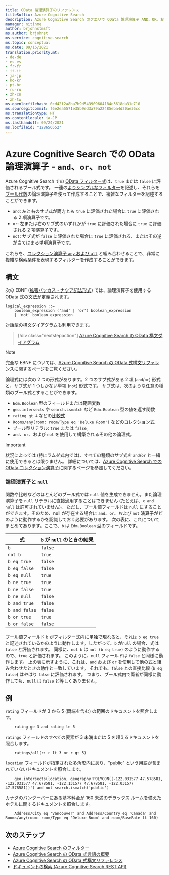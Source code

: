 ```yaml
---
title: OData 論理演算子のリファレンス
titleSuffix: Azure Cognitive Search
description: Azure Cognitive Search のクエリで OData 論理演算子 AND、OR、および NOT を使用する構文およびリファレンス ドキュメント。
manager: nitinme
author: brjohnstmsft
ms.author: brjohnst
ms.service: cognitive-search
ms.topic: conceptual
ms.date: 09/16/2021
translation.priority.mt:
- de-de
- es-es
- fr-fr
- it-it
- ja-jp
- ko-kr
- pt-br
- ru-ru
- zh-cn
- zh-tw
ms.openlocfilehash: 0cd42f2a8ba7b9d543909604184e3618da31e710
ms.sourcegitcommit: f6e2ea5571e35b9ed3a79a22485eba4d20ae36cc
ms.translationtype: HT
ms.contentlocale: ja-JP
ms.lasthandoff: 09/24/2021
ms.locfileid: "128656552"
---
```

# <a name="odata-logical-operators-in-azure-cognitive-search---and-or-not"></a>Azure Cognitive Search での OData 論理演算子 - `and`、`or`、`not`

Azure Cognitive Search での [OData フィルター式](query-odata-filter-orderby-syntax.md)は、`true` または `false` に評価されるブール式です。 一連の[よりシンプルなフィルター](search-query-odata-comparison-operators.md)を記述し、それらを[ブール代数](https://en.wikipedia.org/wiki/Boolean_algebra)の論理演算子を使って作成することで、複雑なフィルターを記述することができます。

- `and`: 左と右のサブ式が両方とも `true` に評価された場合に `true` に評価される 2 項演算子です。
- `or`: 左または右のサブ式のいずれかが `true` に評価された場合に `true` に評価される 2 項演算子です。
- `not`: サブ式が `false` に評価された場合に `true` に評価される、またはその逆が当てはまる単項演算子です。

これらを、[コレクション演算子 `any` および `all`](search-query-odata-collection-operators.md) と組み合わせることで、非常に複雑な検索条件を表現するフィルターを作成することができます。

## <a name="syntax"></a>構文

次の EBNF ([拡張バッカス・ナウア記法形式](https://en.wikipedia.org/wiki/Extended_Backus–Naur_form)) では、論理演算子を使用する OData 式の文法が定義されます。

<!-- Upload this EBNF using https://bottlecaps.de/rr/ui to create a downloadable railroad diagram. -->

```
logical_expression ::=
    boolean_expression ('and' | 'or') boolean_expression
    | 'not' boolean_expression
```

対話型の構文ダイアグラムも利用できます。

> [!div class="nextstepaction"]
> [Azure Cognitive Search の OData 構文ダイアグラム](https://azuresearch.github.io/odata-syntax-diagram/#logical_expression)

> [!NOTE]
> 完全な EBNF については、[Azure Cognitive Search の OData 式構文リファレンス](search-query-odata-syntax-reference.md)に関するページをご覧ください。

論理式には次の 2 つの形式があります。2 つのサブ式がある 2 項 (`and`/`or`) 形式と、サブ式が 1 つしかない単項 (`not`) 形式です。 サブ式は、次のような任意の種類のブール式とすることができます。

- `Edm.Boolean` 型のフィールドまたは範囲変数
- `geo.intersects` や `search.ismatch` など `Edm.Boolean` 型の値を返す関数
- `rating gt 4` などの[比較式](search-query-odata-comparison-operators.md)
- `Rooms/any(room: room/Type eq 'Deluxe Room')` などの[コレクション式](search-query-odata-collection-operators.md)
- ブール型リテラル: `true` または `false`。
- `and`、`or`、および `not` を使用して構築されるその他の論理式。

> [!IMPORTANT]
> 状況によっては (特にラムダ式内では)、すべての種類のサブ式を `and`/`or` と一緒に使用できるとは限りません。 詳細については、[Azure Cognitive Search での OData コレクション演算子](search-query-odata-collection-operators.md#limitations)に関するページを参照してください。

### <a name="logical-operators-and-null"></a>論理演算子と `null`

関数や比較などのほとんどのブール式では `null` 値を生成できません。また論理演算子を `null` リテラルに直接適用することはできません (たとえば、`x and null` は許可されていません)。 ただし、ブール値フィールドは `null` にすることができます。そのため、null が存在する場合に `and`、`or`、および `not` 演算子がどのように動作するかを認識しておく必要があります。 次の表に、これについてまとめてあります。ここで、`b` は `Edm.Boolean` 型のフィールドです。

| 式 | `b` が `null` のときの結果 |
| --- | --- |
| `b` | `false` |
| `not b` | `true` |
| `b eq true` | `false` |
| `b eq false` | `false` |
| `b eq null` | `true` |
| `b ne true` | `true` |
| `b ne false` | `true` |
| `b ne null` | `false` |
| `b and true` | `false` |
| `b and false` | `false` |
| `b or true` | `true` |
| `b or false` | `false` |

ブール値フィールド `b` がフィルター式内に単独で現れると、それは `b eq true` と記述されているかのように動作します。したがって、`b` が`null` の場合、式は `false` と評価されます。 同様に、`not b` は `not (b eq true)` のように動作するので、`true` と評価されます。 このように、`null` フィールドは `false` と同様に動作します。 上の表に示すように、これは、`and` および `or` を使用して他の式と組み合わせたときの動作と一致しています。 それでも、`false` との直接比較 (`b eq false`) はやはり `false` に評価されます。 つまり、ブール式内で両者が同様に動作しても、`null` は `false` と等しくありません。

## <a name="examples"></a>例

`rating` フィールドが 3 から 5 (両端を含む) の範囲のドキュメントを照合します。

```odata-filter-expr
    rating ge 3 and rating le 5
```

`ratings` フィールドのすべての要素が 3 未満または 5 を超えるドキュメントを照合します。

```odata-filter-expr
    ratings/all(r: r lt 3 or r gt 5)
```

`location` フィールドが指定された多角形内にあり、"public" という用語が含まれていないドキュメントを照合します。

```odata-filter-expr
    geo.intersects(location, geography'POLYGON((-122.031577 47.578581, -122.031577 47.678581, -122.131577 47.678581, -122.031577 47.578581))') and not search.ismatch('public')
```

カナダのバンクーバーにある基本料金が 160 未満のデラックス ルームを備えたホテルに関するドキュメントを照合します。

```odata-filter-expr
    Address/City eq 'Vancouver' and Address/Country eq 'Canada' and Rooms/any(room: room/Type eq 'Deluxe Room' and room/BaseRate lt 160)
```

## <a name="next-steps"></a>次のステップ  

- [Azure Cognitive Search のフィルター](search-filters.md)
- [Azure Cognitive Search の OData 式言語の概要](query-odata-filter-orderby-syntax.md)
- [Azure Cognitive Search の OData 式構文リファレンス](search-query-odata-syntax-reference.md)
- [ドキュメントの検索 &#40;Azure Cognitive Search REST API&#41;](/rest/api/searchservice/Search-Documents)